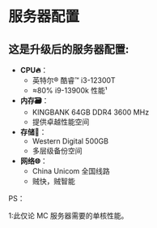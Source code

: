 # 服务器配置

## 这是升级后的服务器配置:
- **CPU🔥**：
    - 英特尔® 酷睿™ i3-12300T
    - ≈80% i9-13900k 性能¹
- **内存🗃️**：
    - KINGBANK 64GB DDR4 3600 MHz
    - 提供卓越性能空间
- **存储💽**：
    - Western Digital 500GB
    - 多层级备份空间
- **网络🌐**：
    - China Unicom 全国线路
    - 贼快，贼智能

<!-- # 软件配置

- **服务端💠**：
    - Leaves 核心。
    - Paper & More+。
- **反作弊🛡️**：
    - Vulcan & Matrix。
    - AC Plus。
- **地形🌍**：
    - terrtonic & Terralith。
    - 处处是风景。 -->

PS：

1:此仅论 MC 服务器需要的单核性能。